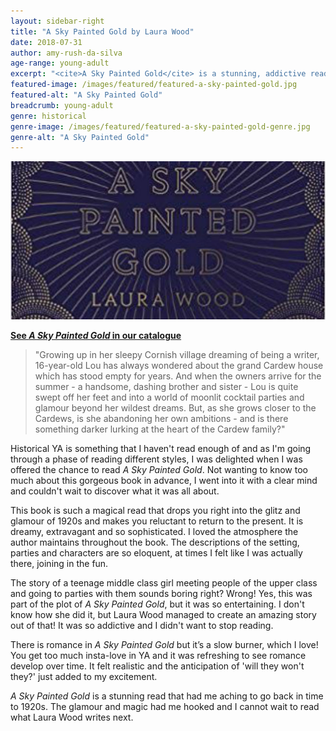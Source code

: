 ```yaml
---
layout: sidebar-right
title: "A Sky Painted Gold by Laura Wood"
date: 2018-07-31
author: amy-rush-da-silva
age-range: young-adult
excerpt: "<cite>A Sky Painted Gold</cite> is a stunning, addictive read that evokes the glamour and magic of the 1920s."
featured-image: /images/featured/featured-a-sky-painted-gold.jpg
featured-alt: "A Sky Painted Gold"
breadcrumb: young-adult
genre: historical
genre-image: /images/featured/featured-a-sky-painted-gold-genre.jpg
genre-alt: "A Sky Painted Gold"
---
```


![A Sky Painted Gold](/images/featured/featured-a-sky-painted-gold.jpg)

**[See <cite>A Sky Painted Gold</cite> in our catalogue](https://suffolk.spydus.co.uk/cgi-bin/spydus.exe/ENQ/OPAC/BIBENQ?BRN=2392789)**

> "Growing up in her sleepy Cornish village dreaming of being a writer, 16-year-old Lou has always wondered about the grand Cardew house which has stood empty for years. And when the owners arrive for the summer - a handsome, dashing brother and sister - Lou is quite swept off her feet and into a world of moonlit cocktail parties and glamour beyond her wildest dreams. But, as she grows closer to the Cardews, is she abandoning her own ambitions - and is there something darker lurking at the heart of the Cardew family?"

Historical YA is something that I haven't read enough of and as I'm going through a phase of reading different styles, I was delighted when I was offered the chance to read <cite>A Sky Painted Gold</cite>. Not wanting to know too much about this gorgeous book in advance, I went into it with a clear mind and couldn't wait to discover what it was all about.

This book is such a magical read that drops you right into the glitz and glamour of 1920s and makes you reluctant to return to the present. It is dreamy, extravagant and so sophisticated. I loved the atmosphere the author maintains throughout the book. The descriptions of the setting, parties and characters are so eloquent, at times I felt like I was actually there, joining in the fun.

The story of a teenage middle class girl meeting people of the upper class and going to parties with them sounds boring right? Wrong! Yes, this was part of the plot of <cite>A Sky Painted Gold</cite>, but it was so entertaining. I don't know how she did it, but Laura Wood managed to create an amazing story out of that! It was so addictive and I didn't want to stop reading.

There is romance in <cite>A Sky Painted Gold</cite> but it’s a slow burner, which I love! You get too much insta-love in YA and it was refreshing to see romance develop over time. It felt realistic and the anticipation of 'will they won't they?' just added to my excitement.

<cite>A Sky Painted Gold</cite> is a stunning read that had me aching to go back in time to 1920s. The glamour and magic had me hooked and I cannot wait to read what Laura Wood writes next.
